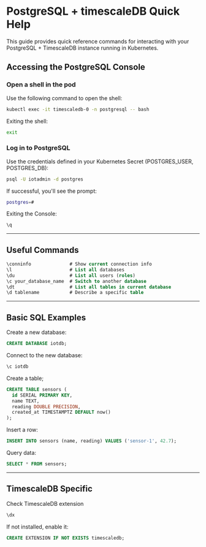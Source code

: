 # PostgreSQL + timescaleDB Quick Help
This guide provides quick reference commands for interacting with your PostgreSQL + TimescaleDB instance running in Kubernetes.

## Accessing the PostgreSQL Console
### Open a shell in the pod
Use the following command to open the shell:
```bash
kubectl exec -it timescaledb-0 -n postgresql -- bash
```
Exiting the shell:
```bash
exit
```

### Log in to PostgreSQL
Use the credentials defined in your Kubernetes Secret (POSTGRES_USER, POSTGRES_DB):
```bash
psql -U iotadmin -d postgres
```
If successful, you'll see the prompt:
```bash
postgres=#
```
Exiting the Console:
```bash
\q
```

---

## Useful Commands
```sql
\conninfo              # Show current connection info
\l                     # List all databases
\du                    # List all users (roles)
\c your_database_name  # Switch to another database
\dt                    # List all tables in current database
\d tablename           # Describe a specific table
```

---

## Basic SQL Examples
Create a new database:
```sql
CREATE DATABASE iotdb;
```
Connect to the new database:
```bash
\c iotdb
```
Create a table;
```sql
CREATE TABLE sensors (
  id SERIAL PRIMARY KEY,
  name TEXT,
  reading DOUBLE PRECISION,
  created_at TIMESTAMPTZ DEFAULT now()
);
```
Insert a row:
```sql
INSERT INTO sensors (name, reading) VALUES ('sensor-1', 42.7);
```
Query data:
```sql
SELECT * FROM sensors;
```

---

## TimescaleDB Specific
Check TimescaleDB extension
```sql
\dx
```
If not installed, enable it:
```sql
CREATE EXTENSION IF NOT EXISTS timescaledb;
```


